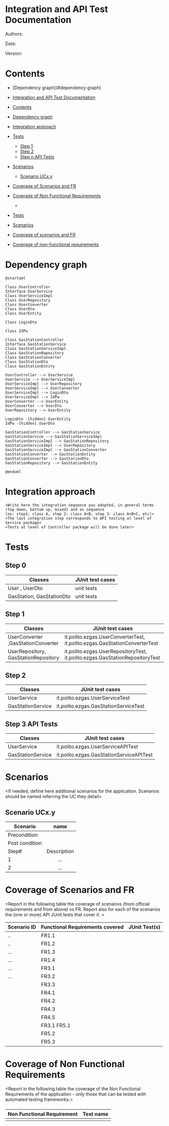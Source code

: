 # Integration and API Test Documentation

Authors:

Date:

Version:

# Contents

- [Dependency graph](#dependency graph)

- [Integration and API Test Documentation](#integration-and-api-test-documentation)
- [Contents](#contents)
- [Dependency graph](#dependency-graph)
- [Integration approach](#integration-approach)
- [Tests](#tests)
  - [Step 1](#step-1)
  - [Step 2](#step-2)
  - [Step n API Tests](#step-n-api-tests)
- [Scenarios](#scenarios)
  - [Scenario UCx.y](#scenario-ucxy)
- [Coverage of Scenarios and FR](#coverage-of-scenarios-and-fr)
- [Coverage of Non Functional Requirements](#coverage-of-non-functional-requirements)
    - [](#)

- [Tests](#tests)

- [Scenarios](#scenarios)

- [Coverage of scenarios and FR](#scenario-coverage)
- [Coverage of non-functional requirements](#nfr-coverage)



# Dependency graph 
```plantuml
@startuml

Class UserController 
Interface UserService
Class UserServiceImpl
Class UserRepository
Class UserConverter
Class UserDto
Class UserEntity

Class LoginDto

Class IdPw

Class GasStationController
Interface GasStationService
Class GasStationServiceImpl
Class GasStationRepository
Class GasStationConverter
Class GasStationDto
Class GasStationEntity

UserController --> UserService
UserService --> UserServiceImpl
UserServiceImpl --> UserRepository
UserServiceImpl --> UserConverter
UserServiceImpl --> LoginDto
UserServiceImpl --> IdPw
UserConverter --> UserEntity
UserConverter --> UserDto
UserRepository --> UserEntity

LoginDto -[hidden] UserEntity
IdPw -[hidden] UserDto

GasStationController --> GasStationService
GasStationService --> GasStationServiceImpl
GasStationServiceImpl --> GasStationRepository
GasStationServiceImpl --> UserRepository
GasStationServiceImpl --> GasStationConverter
GasStationConverter --> GasStationEntity
GasStationConverter --> GasStationDto
GasStationRepository --> GasStationEntity

@enduml
```
     
# Integration approach

    <Write here the integration sequence you adopted, in general terms (top down, bottom up, mixed) and as sequence
    (ex: step1: class A, step 2: class A+B, step 3: class A+B+C, etc)> 
    <The last integration step corresponds to API testing at level of Service package>
    <Tests at level of Controller package will be done later>



#  Tests

## Step 0
| Classes  | JUnit test cases |
|--|--|
|User , UserDto| unit tests|
|GasStation, GasStationDto| unit tests|

## Step 1
| Classes  | JUnit test cases |
|--|--|
|UserConverter ,GasStationConverter| it.polito.ezgas.UserConverterTest, it.polito.ezgas.GasStationConverterTest|
|UserRepository, GasStationRepository| it.polito.ezgas.UserRepositoryTest, it.polito.ezgas.GasStationRepositoryTest|


## Step 2
| Classes  | JUnit test cases |
|--|--|
|UserService | it.polito.ezgas.UserServiceTest|
|GasStationService| it.polito.ezgas.GasStationServiceTest|


## Step 3 API Tests


| Classes  | JUnit test cases |
|--|--|
|UserService | it.polito.ezgas.UserServiceAPITest|
|GasStationService| it.polito.ezgas.GasStationServiceAPITest|




# Scenarios


<If needed, define here additional scenarios for the application. Scenarios should be named
 referring the UC they detail>

## Scenario UCx.y

| Scenario |  name |
| ------------- |:-------------:| 
|  Precondition     |  |
|  Post condition     |   |
| Step#        | Description  |
|  1     |  ... |  
|  2     |  ... |



# Coverage of Scenarios and FR


<Report in the following table the coverage of  scenarios (from official requirements and from above) vs FR. 
Report also for each of the scenarios the (one or more) API JUnit tests that cover it. >




| Scenario ID | Functional Requirements covered | JUnit  Test(s) | 
| ----------- | ------------------------------- | ----------- | 
|  ..         | FR1.1                            |             |             
|  ..         | FR1.2                             |             |             
| ...         | FR1.3                               |             |             
| ...         | FR1.4                               |             |             
| ...         | FR3.1                               |             |             
| ...         | FR3.2                               |             |
|             | FR3.3                               |    |  
|             | FR4.1                               |              |
|             | FR4.2                               |              |
|             | FR4.3                               |              |
|             | FR4.5                               |            |
|             | FR3.1 FR5.1                         |              |
|             | FR5.2                               |              |
|             | FR5.3                               |              |




# Coverage of Non Functional Requirements


<Report in the following table the coverage of the Non Functional Requirements of the application - only those that can be tested with automated testing frameworks.>


### 

| Non Functional Requirement | Test name |
| -------------------------- | --------- |
|                            |           |


